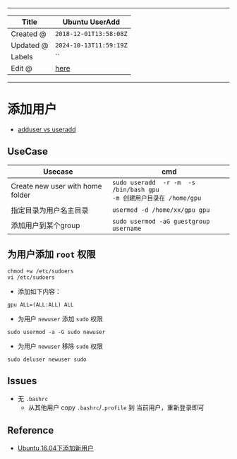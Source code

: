 -----

| Title     | Ubuntu UserAdd                                       |
| --------- | ---------------------------------------------------- |
| Created @ | `2018-12-01T13:58:08Z`                               |
| Updated @ | `2024-10-13T11:59:19Z`                               |
| Labels    | \`\`                                                 |
| Edit @    | [here](https://github.com/junxnone/linux/issues/104) |

-----

# 添加用户

  - [adduser vs useradd](./0069_Tools_OS_adduser)

## UseCase

| Usecase                          | cmd                                                                |
| -------------------------------- | ------------------------------------------------------------------ |
| Create new user with home folder | `sudo useradd  -r -m  -s /bin/bash gpu` <br>`-m 创建用户目录在 /home/gpu` |
| 指定目录为用户名主目录                      | `usermod -d /home/xx/gpu gpu`                                      |
| 添加用户到某个group                     | `sudo usermod -aG guestgroup username`                             |

## 为用户添加 `root` 权限

``` 
chmod +w /etc/sudoers 
vi /etc/sudoers 
```

  - 添加如下内容：

<!-- end list -->

    gpu ALL=(ALL:ALL) ALL

  - 为用户 `newuser` 添加 `sudo` 权限

<!-- end list -->

    sudo usermod -a -G sudo newuser

  - 为用户 `newuser` 移除 `sudo` 权限

<!-- end list -->

    sudo deluser newuser sudo

## Issues

  - 无 `.bashrc`
      - 从其他用户 copy `.bashrc`/`.profile` 到 当前用户，重新登录即可

## Reference

  - [Ubuntu 16.04下添加新用户](https://www.linuxidc.com/Linux/2017-04/142690.htm)
